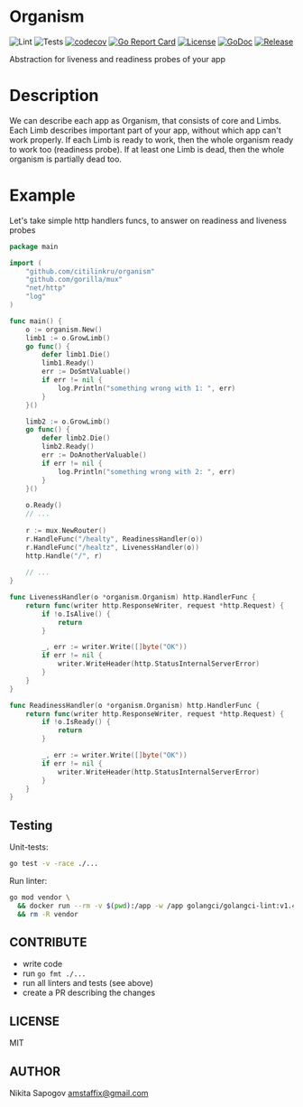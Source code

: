 # Organism

![Lint](https://github.com/citilinkru/organism/actions/workflows/golangci-lint.yml/badge.svg?branch=master)
![Tests](https://github.com/citilinkru/organism/actions/workflows/test.yml/badge.svg?branch=master)
[![codecov](https://codecov.io/gh/citilinkru/organism/branch/master/graph/badge.svg)](https://codecov.io/gh/citilinkru/organism)
[![Go Report Card](https://goreportcard.com/badge/github.com/citilinkru/organism)](https://goreportcard.com/report/github.com/citilinkru/organism)
[![License](https://img.shields.io/github/license/mashape/apistatus.svg)](https://github.com/citilinkru/organism/blob/master/LICENSE)
[![GoDoc](https://godoc.org/github.com/citilinkru/organism?status.svg)](https://godoc.org/github.com/citilinkru/organism)
[![Release](https://img.shields.io/github/release/citilinkru/organism.svg?style=flat-square)](https://github.com/citilinkru/organism/releases/latest)

Abstraction for liveness and readiness probes of your app

# Description
We can describe each app as Organism, that consists of core and Limbs. Each Limb describes important part of your app, 
without which app can't work properly. If each Limb is ready to work, then the whole organism ready to work too 
(readiness probe). If at least one Limb is dead, then the whole organism is partially dead too.

# Example
Let's take simple http handlers funcs, to answer on readiness and liveness probes

```go
package main

import (
	"github.com/citilinkru/organism"
	"github.com/gorilla/mux"
	"net/http"
	"log"
)

func main() {
	o := organism.New()
	limb1 := o.GrowLimb()
	go func() {
		defer limb1.Die()
		limb1.Ready()
		err := DoSmtValuable()
		if err != nil {
			log.Println("something wrong with 1: ", err)
		}
	}()

	limb2 := o.GrowLimb()
	go func() {
		defer limb2.Die()
		limb2.Ready()
		err := DoAnotherValuable()
		if err != nil {
			log.Println("something wrong with 2: ", err)
		}
	}()
	
	o.Ready()
	// ...
	
	r := mux.NewRouter()
	r.HandleFunc("/healty", ReadinessHandler(o))
	r.HandleFunc("/healtz", LivenessHandler(o))
	http.Handle("/", r)
	
	// ...
}

func LivenessHandler(o *organism.Organism) http.HandlerFunc {
	return func(writer http.ResponseWriter, request *http.Request) {
		if !o.IsAlive() {
			return
		}

		_, err := writer.Write([]byte("OK"))
		if err != nil {
			writer.WriteHeader(http.StatusInternalServerError)
		}
	}
}

func ReadinessHandler(o *organism.Organism) http.HandlerFunc {
	return func(writer http.ResponseWriter, request *http.Request) {
		if !o.IsReady() {
			return
		}

		_, err := writer.Write([]byte("OK"))
		if err != nil {
			writer.WriteHeader(http.StatusInternalServerError)
		}
	}
}
```

Testing
-----------
Unit-tests:
```bash
go test -v -race ./...
```

Run linter:
```bash
go mod vendor \
  && docker run --rm -v $(pwd):/app -w /app golangci/golangci-lint:v1.40 golangci-lint run -v \
  && rm -R vendor
```

CONTRIBUTE
-----------
* write code
* run `go fmt ./...`
* run all linters and tests (see above)
* create a PR describing the changes

LICENSE
-----------
MIT

AUTHOR
-----------
Nikita Sapogov <amstaffix@gmail.com>